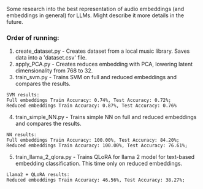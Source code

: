 Some research into the best representation of audio embeddings (and embeddings in general) for LLMs. Might describe it more details in the future. 

### Order of running:
1. create_dataset.py - Creates dataset from a local music library. Saves data into a 'dataset.csv' file.
2. apply_PCA.py - Creates reduces embedding with PCA, lowering latent dimensionality from 768 to 32.
3. train_svm.py - Trains SVM on full and reduced embeddings and compares the results.
```
SVM results:
Full embeddings Train Accuracy: 0.74%, Test Accuracy: 0.72%;
Reduced embeddings Train Accuracy: 0.87%, Test Accuracy: 0.76%
```
4. train_simple_NN.py - Trains simple NN on full and reduced embeddings and compares the results.
```
NN results:
Full embeddings Train Accuracy: 100.00%, Test Accuracy: 84.20%;
Reduced embeddings Train Accuracy: 100.00%, Test Accuracy: 76.61%;
```
5. train_llama_2_qlora.py - Trains QLoRA for llama 2 model for text-based embedding classification. This time only on reduced embeddings.
```
Llama2 + QLoRA results:
Reduced embeddings Train Accuracy: 46.56%, Test Accuracy: 38.27%;
```